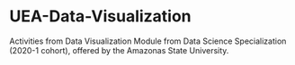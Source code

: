 # UEA-Data-Visualization
Activities from Data Visualization Module from Data Science Specialization (2020-1 cohort), offered by the Amazonas State University.
